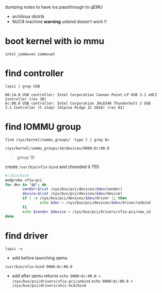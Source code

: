 dumping notes to have ios passthrough to qEMU
- archlinux distrib
- NUC8 machine
**warning** unbind doesn't work !!

# boot kernel with io mmu 
`intel_iommu=on iommu=pt`
# find controller
`lspci | grep USB`
```
00:14.0 USB controller: Intel Corporation Cannon Point-LP USB 3.1 xHCI Controller (rev 30)
6c:00.0 USB controller: Intel Corporation JHL6340 Thunderbolt 3 USB 3.1 Controller (C step) [Alpine Ridge 2C 2016] (rev 02)
```

# find IOMMU group
`find /sys/kernel/iommu_groups/ -type l | grep 6c`
```
/sys/kernel/iommu_groups/16/devices/0000:6c:00.0
```
> group 16


create `/usr/bin/vfio-bind` and chmoded it 755
``` bash
#!/bin/bash
modprobe vfio-pci
for dev in "$@"; do
        vendor=$(cat /sys/bus/pci/devices/$dev/vendor)
        device=$(cat /sys/bus/pci/devices/$dev/device)
        if [ -e /sys/bus/pci/devices/$dev/driver ]; then
                echo $dev > /sys/bus/pci/devices/$dev/driver/unbind
        fi
        echo $vendor $device > /sys/bus/pci/drivers/vfio-pci/new_id
done
```

# find driver
`lspci -v`
- add before launching qemu

`/usr/bin/vfio-bind 0000:6c:00.0`

- add after qemu returns
`echo 0000:6c:00.0 > /sys/bus/pci/drivers/vfio-pci/unbind`
`echo 0000:6c:00.0 > /sys/bus/pci/drivers/xhci-hcd/bind`


